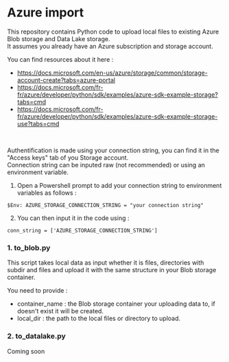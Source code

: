 # Azure import
This repository contains Python code to upload local files to existing Azure Blob storage and Data Lake storage.<br/>
It assumes you already have an Azure subscription and storage account.

You can find resources about it here :

- https://docs.microsoft.com/en-us/azure/storage/common/storage-account-create?tabs=azure-portal<br/>
- https://docs.microsoft.com/fr-fr/azure/developer/python/sdk/examples/azure-sdk-example-storage?tabs=cmd<br/>
- https://docs.microsoft.com/fr-fr/azure/developer/python/sdk/examples/azure-sdk-example-storage-use?tabs=cmd<br/>
<br/>

Authentification is made using your connection string, you can find it in the "Access keys" tab of you Storage account.<br/>
Connection string can be inputed raw (not recommended) or using an environment variable.
1. Open a Powershell prompt to add your connection string to environment variables as follows :
```
$Env: AZURE_STORAGE_CONNECTION_STRING = "your connection string"
```
2. You can then input it in the code using :
```
conn_string = ['AZURE_STORAGE_CONNECTION_STRING']
```

### 1. to_blob.py
This script takes local data as input whether it is files, directories with subdir and files and upload it with the same structure in your Blob storage container.<br/>

You need to provide :
  - container_name : the Blob storage container your uploading data to, if doesn't exist it will be created.<br/>
  - local_dir : the path to the local files or directory to upload.

### 2. to_datalake.py
Coming soon
